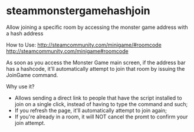 # steammonstergamehashjoin
Allow joining a specific room by accessing the monster game address with a hash address



How to Use:
http://steamcommunity.com/minigame/#roomcode
http://steamcommunity.com/minigame#roomcode

As soon as you access the Monster Game main screen, if the address bar has a hashcode, it'll automatically attempt to join that room by issuing the JoinGame command.


Why use it?
- Allows sending a direct link to people that have the script installed to join on a single click, instead of having to type the command and such;
- If you refresh the page, it'll automatically attempt to join again;
- If you're already in a room, it will NOT cancel the promt to confirm your join attempt.
